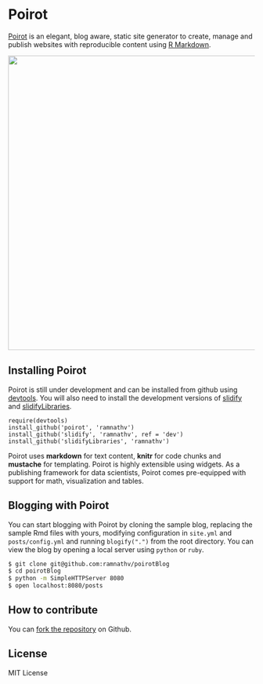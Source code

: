 # Poirot

[Poirot](http://github.com/ramnathv/blogify) is an elegant, blog aware, static site generator to create, manage and publish websites with reproducible content using [R Markdown](http://www.r-project.org).

<a href="http://ramnathv.github.com/poirotBlog">
  <img width='600px' src="http://i.imgur.com/R6hhT.png" title="Hosted by imgur.com" alt="" />
</a>

## Installing Poirot

Poirot is still under development and can be installed from github using [devtools](http:github.com/hadley/devtools). You will also need to install the development versions of [slidify](http://github.com/ramnathv/slidify) and [slidifyLibraries](http://github.com/ramnathv/slidifyLibraries).

```{r eval = F}
require(devtools)
install_github('poirot', 'ramnathv')
install_github('slidify', 'ramnathv', ref = 'dev')
install_github('slidifyLibraries', 'ramnathv')
```


Poirot uses **markdown** for text content, **knitr** for code chunks and **mustache** for templating. Poirot is highly extensible using widgets. As a publishing framework for data scientists, Poirot comes pre-equipped with support for math, visualization and tables.

## Blogging with Poirot

You can start blogging with Poirot by cloning the sample blog, replacing the sample Rmd files with yours, modifying configuration in  `site.yml` and `posts/config.yml` and running `blogify(".")` from the root directory. You can view the blog by opening a local server using `python` or `ruby`.

```bash
$ git clone git@github.com:ramnathv/poirotBlog
$ cd poirotBlog
$ python -m SimpleHTTPServer 8080
$ open localhost:8080/posts
```


## How to contribute

You can [fork the repository](https://github.com/ramnathv/blogify) on Github.

## License

MIT License
